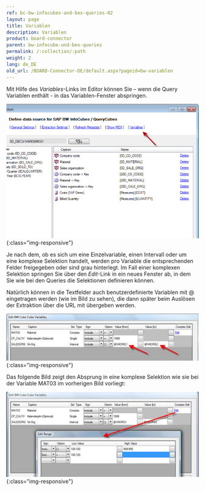 ```yaml
---
ref: bc-bw-infocubes-and-bex-queries-02
layout: page
title: Variablen
description: Variablen
product: board-connector
parent: bw-infocube-und-bex-queries
permalink: /:collection/:path
weight: 2
lang: de_DE
old_url: /BOARD-Connector-DE/default.aspx?pageid=bw-variablen
---
```


Mit Hilfe des *Variables*-Links im Editor können Sie – wenn die Query Variablen enthält - in das Variablen-Fenster abspringen. 

![BWCube-Variables-01](/img/content/BWCube-Variables-01.png){:class="img-responsive"}

Je nach dem, ob es sich um eine Einzelvariable, einen Intervall oder um eine komplexe Selektion handelt, werden pro Variable die entsprechenden Felder freigegeben oder sind grau hinterlegt. Im Fall einer komplexen Selektion springen Sie über den *Edit*-Link in ein neues Fenster ab, in dem Sie wie bei den Queries die Selektionen definieren können.

Natürlich können in die Textfelder auch benutzerdefinierte Variablen mit @ eingetragen werden (wie im Bild zu sehen), die dann später beim Auslösen der Extraktion über die URL mit übergeben werden.


![BWCube-Variables-02](/img/content/BWCube-Variables-02.png){:class="img-responsive"}

Das folgende Bild zeigt den Absprung in eine komplexe Selektion wie sie bei der Variable MAT03 im vorherigen Bild vorliegt:

![BWCube-Variables-03](/img/content/BWCube-Variables-03.png){:class="img-responsive"}